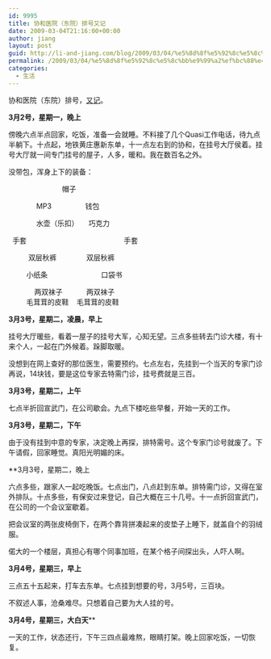 ```yaml
---
id: 9995
title: 协和医院（东院）排号又记
date: 2009-03-04T21:16:00+00:00
author: jiang
layout: post
guid: http://li-and-jiang.com/blog/2009/03/04/%e5%8d%8f%e5%92%8c%e5%8c%bb%e9%99%a2%ef%bc%88%e4%b8%9c%e9%99%a2%ef%bc%89%e6%8e%92%e5%8f%b7%e5%8f%88%e8%ae%b0/
permalink: /2009/03/04/%e5%8d%8f%e5%92%8c%e5%8c%bb%e9%99%a2%ef%bc%88%e4%b8%9c%e9%99%a2%ef%bc%89%e6%8e%92%e5%8f%b7%e5%8f%88%e8%ae%b0/
categories:
  - 生活
---
```

协和医院（东院）排号，[又记](http://panshanghu.spaces.live.com/blog/cns!48FF0CB3CA580A89!2265.entry)。

**3月2号，星期一，晚上**

傍晚六点半点回家，吃饭，准备一会就睡。不料接了几个Quasi工作电话，待九点半躺下。十点起，地铁黄庄惠新东单，十一点左右到的协和，在挂号大厅侯着。挂号大厅就一间专门挂号的屋子，人多，暖和。我在数百名之外。

没带包，浑身上下的装备：

                           帽子

              MP3                 钱包

              水壶（乐扣）     巧克力

  手套                                                 手套

          双层秋裤               双层秋裤
  
         小纸条                           口袋书

             两双袜子            两双袜子  
         毛茸茸的皮鞋    毛茸茸的皮鞋

**3月3号，星期二，凌晨，早上**

挂号大厅暖些，看着一屋子的挂号大军，心知无望。三点多些转去门诊大楼，有十来个人，一起在门外候着。跺脚取暖。

没想到在网上查好的那位医生，需要预约。七点左右，先挂到一个当天的专家门诊再说，14块钱，要是这位专家去特需门诊，挂号费就是三百。

**3月3号，星期二，上午**

七点半折回宣武门，在公司歇会。九点下楼吃些早餐，开始一天的工作。

**3月3号，星期二，下午**

由于没有挂到中意的专家，决定晚上再探，排特需号。这个专家门诊号就废了。下午请假，回家睡觉。真阳光明媚的床。

**3月3号，星期二，晚上</p> 

</b>六点多些，跟家人一起吃晚饭。七点出门，八点赶到东单。排特需门诊，又得在室外排队。十点多些，有保安过来登记，自己大概在三十几号。十一点折回宣武门，在公司的一个会议室歇着。

把会议室的两张皮椅倒下，在两个靠背拼凑起来的皮垫子上睡下，就盖自个的羽绒服。

偌大的一个楼层，真担心有哪个同事加班，在某个格子间探出头，人吓人啊。

**3月4号，星期三，早上**

三点五十五起来，打车去东单。七点挂到想要的号，3月5号，三百块。

不叙述人事，沧桑难尽。只想着自己要为大人挂的号。

**3月4号，星期三，大白天****</p> 

</b>一天的工作，状态还行，下午三四点最难熬，眼睛打架。晚上回家吃饭，一切恢复。